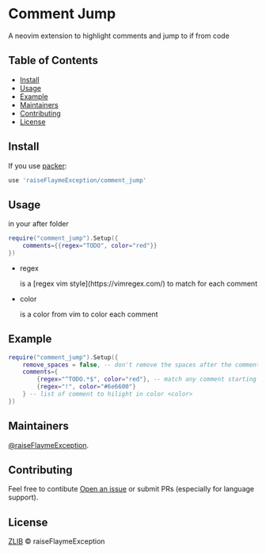# Comment Jump

A neovim extension to highlight comments and jump to if from code

## Table of Contents

- [Install](#install)
- [Usage](#usage)
- [Example](#example)
- [Maintainers](#maintainers)
- [Contributing](#contributing)
- [License](#license)

## Install

If you use [packer](https://github.com/wbthomason/packer.nvim):
```lua
use 'raiseFlaymeException/comment_jump'
```

## Usage

in your after folder
```lua
require("comment_jump").Setup({
    comments={{regex="TODO", color="red"}}
})
```

- <p>regex</p> is a [regex vim style](https://vimregex.com/) to match for each comment 
- <p>color</p> is a color from vim to color each comment 

## Example

```lua
require("comment_jump").Setup({
    remove_spaces = false, -- don't remove the spaces after the comment (example: -- TODO won't work whereas --TODO will)
    comments={
        {regex="^TODO.*$", color="red"}, -- match any comment starting with TODO
        {regex="!", color="#6e6600"}
    } -- list of comment to hilight in color <color>
})
```

## Maintainers

[@raiseFlaymeException](https://github.com/raiseFlaymeException).

## Contributing

Feel free to contibute [Open an issue](https://github.com/raiseFlaymeException/comment_jump/issues/new) or submit PRs
(especially for language support).

## License

[ZLIB](LICENSE) © raiseFlaymeException
